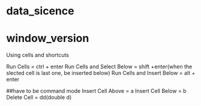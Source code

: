 # data_sicence
# window_version

Using cells and shortcuts

Run Cells = ctrl + enter
Run Cells and Select Below = shift +enter(when the slected cell is last one, be inserted below)
Run Cells and Insert Below = alt + enter

##have to be command mode
Insert Cell Above = a
Insert Cell Below = b
Delete Cell = dd(double d)




